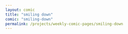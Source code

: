 ```yaml
---
layout: comic
title: "smiling down"
comic: "smiling-down"
permalink: /projects/weekly-comic-pages/smiling-down
---
```

